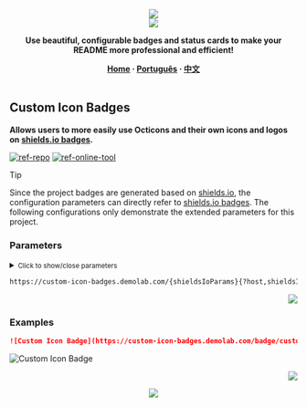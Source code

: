 <a name="readme-top"></a>

<div align="center">
  <div>
    <img src="https://capsule-render.vercel.app/api?type=waving&color=4D908E&height=160&section=header">
  </div>
  <a href="https://github.com/xiaohuohumax/readme-widget-hub">
    <img src="https://readme-typing-svg.demolab.com?font=Fira+Code&size=32&pause=1000&width=416&height=68&lines=%F0%9F%8E%96%EF%B8%8FReadme+Widget+Hub%F0%9F%8E%96%EF%B8%8F"/>
  </a>
  <p><b>Use beautiful, configurable badges and status cards to make your README more professional and efficient!</b></p>
  <div>
    <b>
       <a href="/README_en-US.md">Home</a>
      · <a href="README_pt-BR.md">Português</a>
      · <a href="README.md">中文</a>
    </b>
  </div>
  <br/>
</div>

## Custom Icon Badges

**Allows users to more easily use Octicons and their own icons and logos on [shields.io badges](https://github.com/badges/shields).**

[![ref-repo]](https://github.com/DenverCoder1/custom-icon-badges)
[![ref-online-tool]](https://custom-icon-badges.demolab.com/)

> [!Tip]
> Since the project badges are generated based on [shields.io](https://shields.io/), the configuration parameters can directly refer to [shields.io badges](https://shields.io/badges). The following configurations only demonstrate the extended parameters for this project.

### Parameters

<details >
<summary><small>Click to show/close parameters</small></summary><p></p>

| Name | Type | Required | Default | Description | More Description |
| -------------------- | -------------------- | ------------------------ | ----------------------- | --------------------------- | ------------------------------- |
| ![ref-params] | | | | | |
| `shieldsIoParams` | `any` | `true` |  | [shields.io Badge path parameters](https://shields.io/badges) | For example: `badge/...` (static badge) `github/...` (Github related). |
| ![ref-querys] | | | | | |
| `host` | `string` |  | `img.shields.io` | Use different badge hosting service | Supported: `staging.shields.io` `img.shields.io`. |
| `logo` | `string` |  |  | Custom icon name | The name you set when uploading the icon. |
| `logoSource` | `string` |  |  | Custom icon source | Supported: `feather`. |
| `shieldsIoQuerys` | `any` |  |  | [shields.io Badge query parameters](https://shields.io/badges) | For example: `logoColor` (icon color) `style` (badge style) etc. |

</details>

```txt
https://custom-icon-badges.demolab.com/{shieldsIoParams}{?host,shieldsIoQuerys}
```

<p align="right"><a href="#readme-top"><img src="https://img.shields.io/badge/Back%20to%20top-555555?style=for-the-badge"></a></p>

### Examples

```markdown
![Custom Icon Badge](https://custom-icon-badges.demolab.com/badge/custom-badge-blue.svg?logo=paintbrush&logoColor=white)
```

<div>
  <img src="https://custom-icon-badges.demolab.com/badge/custom-badge-blue.svg?logo=paintbrush&#38;logoColor=white" alt="Custom Icon Badge" />
</div>

<p align="right"><a href="#readme-top"><img src="https://img.shields.io/badge/Back%20to%20top-555555?style=for-the-badge"></a></p>

<div align="center">
  <img src="https://capsule-render.vercel.app/api?type=waving&color=4D908E&height=100&section=footer">
</div>

[ref-params]: https://img.shields.io/badge/Path%20Params-526E86

[ref-querys]: https://img.shields.io/badge/Query%20Params-526E86

[ref-action-outputs]: https://img.shields.io/badge/Action%20Outputs-526E86

[ref-repo]: https://img.shields.io/badge/Repository-555555?style=for-the-badge&logo=github

[ref-online-tool]: https://img.shields.io/badge/Online%20Tools-F94144?style=for-the-badge&logo=data:image/svg+xml;base64,PHN2ZyB4bWxucz0iaHR0cDovL3d3dy53My5vcmcvMjAwMC9zdmciIGNsYXNzPSJpb25pY29uIiB2aWV3Qm94PSIwIDAgNTEyIDUxMiI+PHBhdGggZD0iTTIwOCAzNTJoLTY0YTk2IDk2IDAgMDEwLTE5Mmg2NE0zMDQgMTYwaDY0YTk2IDk2IDAgMDEwIDE5MmgtNjRNMTYzLjI5IDI1NmgxODcuNDIiIGZpbGw9Im5vbmUiIHN0cm9rZT0iI2ZmZiIgc3Ryb2tlLWxpbmVjYXA9InJvdW5kIiBzdHJva2UtbGluZWpvaW49InJvdW5kIiBzdHJva2Utd2lkdGg9IjM2Ii8+PC9zdmc+
